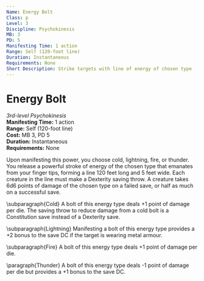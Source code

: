 ```yaml
---
Name: Energy Bolt
Class: p
Level: 3
Discipline: Psychokinesis
MB: 3
PD: 5
Manifesting Time: 1 action
Range: Self (120-foot line)
Duration: Instantaneous
Requirements: None
Short Description: Strike targets with line of energy of chosen type
---
```

# Energy Bolt
*3rd-level Psychokinesis*\
**Manifesting Time:** 1 action\
**Range:** Self (120-foot line)\
**Cost:** MB 3, PD 5\
**Duration:** Instantaneous\
**Requirements:** None

Upon manifesting this power, you choose cold,
lightning, fire, or thunder. You release a powerful stroke
of energy of the chosen type that emanates from your finger
tips, forming a line 120 feet long and 5 feet wide. Each creature
in the line must make a Dexterity saving throw. A creature
takes 6d6 points of damage of the chosen type on a failed
save, or half as much on a successful save.

\subparagraph{Cold} A bolt of this energy type deals +1 point
of damage per die. The saving throw to reduce damage from
a cold bolt is a Constitution save instead of a Dexterity
save.

\subparagraph{Lightning} Manifesting a bolt of this energy
type provides a +2 bonus to the save DC if the target is wearing
metal armour.

\subparagraph{Fire} A bolt of this energy type deals +1 point
of damage per die.

\paragraph{Thunder} A bolt of this energy type deals -1 point
of damage per die but provides a +1 bonus to the save DC.
